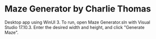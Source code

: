 # Maze Generator by Charlie Thomas

Desktop app using WinUI 3. To run, open Maze Generator.sln with Visual Studio 17.10.3.
Enter the desired width and height, and click "Generate Maze".